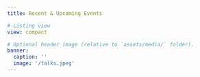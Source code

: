 ```yaml
---
title: Recent & Upcoming Events

# Listing view
view: compact

# Optional header image (relative to `assets/media/` folder).
banner:
  caption: ''
  image: '/talks.jpeg'
---
```

